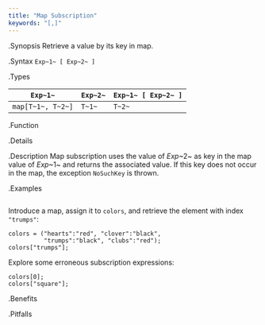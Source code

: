 ```yaml
---
title: "Map Subscription"
keywords: "[,]"
---
```


.Synopsis
Retrieve a value by its key in map.

.Syntax
`Exp~1~ [ Exp~2~ ]`

.Types

| `Exp~1~`           | `Exp~2~` | `Exp~1~ [ Exp~2~ ]`  |
| --- | --- | --- |
| `map[T~1~, T~2~]` | `T~1~`   | `T~2~`                |


.Function

.Details

.Description
Map subscription uses the value of _Exp_~2~ as key in the map value of _Exp_~1~ and returns the associated value.
If this key does not occur in the map, the exception `NoSuchKey` is thrown.

.Examples
```rascal-shell,error
```
Introduce a map, assign it to `colors`, and retrieve the element with index `"trumps"`:
```rascal-shell,continue,error
colors = ("hearts":"red", "clover":"black", 
          "trumps":"black", "clubs":"red");
colors["trumps"];
```
Explore some erroneous subscription expressions:
```rascal-shell,continue,error
colors[0];
colors["square"];
```

.Benefits

.Pitfalls

